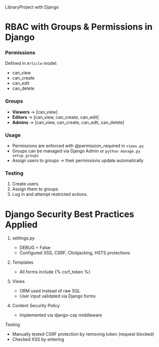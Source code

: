 LibraryProject with Django

# RBAC with Groups & Permissions in Django

### Permissions

Defined in `Article` model:

- can_view
- can_create
- can_edit
- can_delete

### Groups

- **Viewers** → [can_view]
- **Editors** → [can_view, can_create, can_edit]
- **Admins** → [can_view, can_create, can_edit, can_delete]

### Usage

- Permissions are enforced with @permission_required in `views.py`
- Groups can be managed via Django Admin or `python manage.py setup_groups`
- Assign users to groups → their permissions update automatically

### Testing

1. Create users.
2. Assign them to groups.
3. Log in and attempt restricted actions.


# Django Security Best Practices Applied

1. settings.py
   - DEBUG = False
   - Configured XSS, CSRF, Clickjacking, HSTS protections

2. Templates
   - All forms include {% csrf_token %}

3. Views
   - ORM used instead of raw SQL
   - User input validated via Django forms

4. Content Security Policy
   - Implemented via django-csp middleware

Testing
   - Manually tested CSRF protection by removing token (request blocked)
   - Checked XSS by entering <script> tags (escaped by Django templates)
   - Verified only allowed domains load external scripts/styles

   ### Security Measures

   